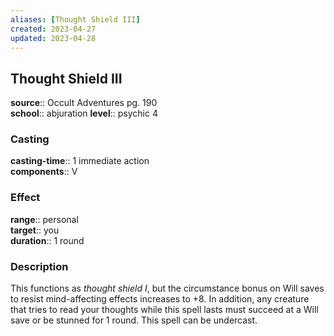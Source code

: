 ```yaml
---
aliases: [Thought Shield III]
created: 2023-04-27
updated: 2023-04-28
---
```


## Thought Shield III

**source**:: Occult Adventures pg. 190  
**school**:: abjuration
**level**:: psychic 4

### Casting

**casting-time**:: 1 immediate action  
**components**:: V

### Effect

**range**:: personal  
**target**:: you  
**duration**:: 1 round

### Description

This functions as *thought shield I*, but the circumstance bonus on Will saves to resist mind-affecting effects increases to +8. In addition, any creature that tries to read your thoughts while this spell lasts must succeed at a Will save or be stunned for 1 round. This spell can be undercast.
